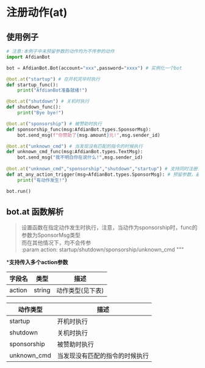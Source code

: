# 注册动作(at)
## 使用例子
```python
# 注意:本例子中未预留参数的动作均为不传参的动作
import AfdianBot

bot = AfdianBot.Bot(account="xxx",password="xxxx") # 实例化一个bot

@bot.at("startup") # 在开机完毕时执行
def startup_func():
    print("AfdianBot准备就绪!")

@bot.at("shutdown") # 关机时执行
def shutdown_func():
    print("Bye bye!")

@bot.at("sponsorship") # 被赞助时执行
def sponsorship_func(msg:AfdianBot.types.SponsorMsg):
    bot.send_msg(f"你赞助了{msg.amount}元!",msg.sender_id)

@bot.at("unknown_cmd") # 当发现没有匹配的指令的时候执行
def unknown_cmd_func(msg:AfdianBot.types.TextMsg):
    bot.send_msg("我不明白你在说什么!",msg.sender_id)
    
@bot.at("unknown_cmd","sponsorship","shutdown","startup") # 支持同时注册多个action
def at_any_action_trigger(msg=AfdianBot.types.SponsorMsg): # 预留参数，避免sponsorship动作发生时传参报错
    print("有动作发生!")

bot.run()
```

## bot.at 函数解析

> 设置函数在指定动作发生时执行，注意，当动作为sponsorship时，func的参数为SponsorMsg类型  
而在其他情况下，均不会传参  
:param action: startup/shutdown/sponsorship/unknown_cmd
"""

***支持传入多个action参数**  

| 字段名    | 类型     | 描述        |
|--------| ------ |-----------|
| action | string | 动作类型(见下表) |

| 动作类型        | 描述              |
|-------------|-----------------|
| startup     | 开机时执行           |
| shutdown    | 关机时执行           |
| sponsorship | 被赞助时执行          |
| unknown_cmd | 当发现没有匹配的指令的时候执行 |